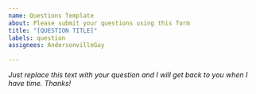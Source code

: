 ```yaml
---
name: Questions Template
about: Please submit your questions using this form
title: "[QUESTION TITLE]"
labels: question
assignees: AndersonvilleGuy

---
```


_Just replace this text with your question and I will get back to you when I have time.  Thanks!_
